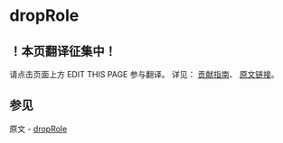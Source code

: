 # dropRole

## ！本页翻译征集中！

请点击页面上方 EDIT THIS PAGE 参与翻译。
详见：
[贡献指南]( https://github.com/JinMuInfo/MongoDB-Manual-zh/blob/master/CONTRIBUTING.md )、
[原文链接](  https://docs.mongodb.com/manual/reference/command/dropRole/  )。

## 参见

原文 - [dropRole]( https://docs.mongodb.com/manual/reference/command/dropRole/ )

